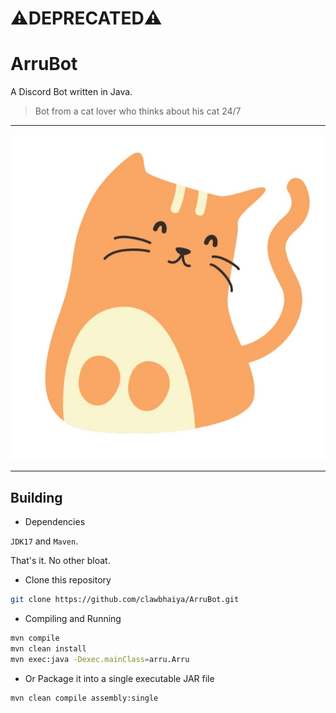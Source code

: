 # ⚠️DEPRECATED⚠️
# ArruBot
A Discord Bot written in Java.

> Bot from a cat lover who thinks about his cat 24/7
---

<div id="top"></div>

<!-- PROJECT LOGO -->
<div align="center">
  <a href="https://github.com/clawbhaiya/ArruBot">
    <img src="images/arru-img.jpg" alt="Meow :3">
  </a>
</div>

---

## Building
- Dependencies

`JDK17` and `Maven`.

That's it. No other bloat.

- Clone this repository
```sh
git clone https://github.com/clawbhaiya/ArruBot.git
```

- Compiling and Running
```sh
mvn compile
mvn clean install
mvn exec:java -Dexec.mainClass=arru.Arru
```

- Or Package it into a single executable JAR file
```sh
mvn clean compile assembly:single
```
